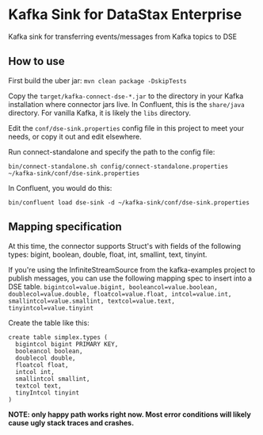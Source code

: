 # Kafka Sink for DataStax Enterprise

Kafka sink for transferring events/messages from Kafka topics to DSE

## How to use

First build the uber jar: `mvn clean package -DskipTests`

Copy the `target/kafka-connect-dse-*.jar` to the directory in your Kafka installation where connector
jars live. In Confluent, this is the `share/java` directory. For vanilla Kafka, it is likely the
`libs` directory.

Edit the `conf/dse-sink.properties` config file in this project to meet your needs,
or copy it out and edit elsewhere.

Run connect-standalone and specify the path to the config file:

`bin/connect-standalone.sh config/connect-standalone.properties ~/kafka-sink/conf/dse-sink.properties`

In Confluent, you would do this:

`bin/confluent load dse-sink -d ~/kafka-sink/conf/dse-sink.properties`

## Mapping specification

At this time, the connector supports Struct's with fields of the following types:
bigint, boolean, double, float, int, smallint, text, tinyint.

If you're using the InfiniteStreamSource from the kafka-examples project to publish
messages, you can use the following mapping spec to insert into a DSE table.
`bigintcol=value.bigint, booleancol=value.boolean, doublecol=value.double, floatcol=value.float, intcol=value.int, smallintcol=value.smallint, textcol=value.text, tinyintcol=value.tinyint`

Create the table like this:
```
create table simplex.types (
  bigintcol bigint PRIMARY KEY,
  booleancol boolean,
  doublecol double,
  floatcol float,
  intcol int,
  smallintcol smallint,
  textcol text,
  tinyIntcol tinyint
)
```

**NOTE: only happy path works right now. Most error conditions will likely cause ugly 
stack traces and crashes.**
